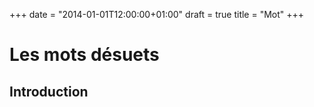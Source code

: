 +++
date = "2014-01-01T12:00:00+01:00"
draft = true
title = "Mot"
+++

# Les mots désuets

## Introduction

